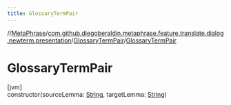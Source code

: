 ```yaml
---
title: GlossaryTermPair
---
```

//[MetaPhrase](../../../index.html)/[com.github.diegoberaldin.metaphrase.feature.translate.dialog.newterm.presentation](../index.html)/[GlossaryTermPair](index.html)/[GlossaryTermPair](-glossary-term-pair.html)



# GlossaryTermPair



[jvm]\
constructor(sourceLemma: [String](https://kotlinlang.org/api/latest/jvm/stdlib/kotlin/-string/index.html), targetLemma: [String](https://kotlinlang.org/api/latest/jvm/stdlib/kotlin/-string/index.html))





